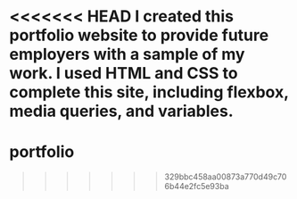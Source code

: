 <<<<<<< HEAD
I created this portfolio website to provide future employers with a sample of my work.  I used HTML and CSS to complete this site, including flexbox, media queries, and variables.
=======
# portfolio
>>>>>>> 329bbc458aa00873a770d49c706b44e2fc5e93ba
